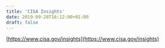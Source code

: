 ```yaml
---
title: 'CISA Insights'
date: 2019-09-28T16:12:00+01:00
draft: false
---
```


[https://www.cisa.gov/insights](https://www.cisa.gov/insights)
